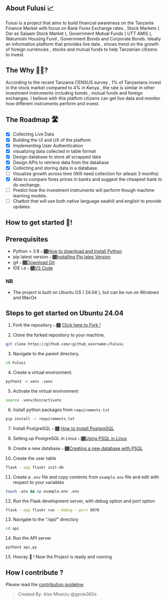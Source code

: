 ## About Fulusi 📈

Fulusi is a project that aims to build financial awareness on the Tanzania Finance Market with focus on Bank Forex Exchange rates , Stock Markets ( Dar es Salaam Stock Market ), Government Mutual Funds ( UTT AMIS ), Watumishi Housing Fund , Government Bonds and Corporate Bonds. Ideally an information platform that provides live data , shows trend on the growth of foreign currencies , stocks and mutual funds to help Tanzanian citizens to invest.

## The Why 🤔💭?

According to the recent Tanzania CENSUS survey , 1% of Tanzanians invest in the stock market compared to 4% in Kenya , the rate is similar in other investment instruments including bonds , mutual funds and foreign exchanges. I believe with this platfom citizens can get live data and monitor how different instruments perform and invest. 

## The Roadmap 🛣️
- [x] Collecting Live Data
- [x] Building the UI and UX of the platform
- [x] Implementing User Authentication
- [x] visualizing data collected in table format
- [x] Design database to store all scrapped data
- [x] Design APIs to retrieve data from the database
- [x] Collecting and storing data in a database.
- [ ] Visualize growth across time (Will need collection for atleast 3 months) 
- [x] Able to compare forex prices in banks and suggest the cheapest bank to do exchange.
- [ ] Predict how the investment instruments will perform though machine learning models.
- [ ] Chatbot that will use both native language swahili and english to provide updates.

## How to get started 🚀!

## Prerequisites
- Python > 3.8 👉🏾[How to download and Install Python](https://www.python.org/downloads/)
- pip latest version 👉🏾[Installing Pip lates Version](https://pip.pypa.io/en/stable/installation/)
- git 👉🏾[Download Git](https://git-scm.com/downloads)
- IDE i.e 👉🏾[VS Code](https://code.visualstudio.com/download#)

### NB
- The project is built on Ubuntu OS ( 24.04 ), but can be run on Windows and MacOs

## Steps to get started on Ubuntu 24.04

1. Fork the repository 👉🏾 [Click here to Fork !](https://github.com/genie360s/Fulusi/fork)

2. Clone the forked repository to your machine.

```bash
git clone https://github.com/<github_username>/Fulusi
```

3. Navigate to the parent directory.

```bash
cd Fulusi
```

4. Create a virtual environment.

```bash
python3 -m venv .venv
```

5. Activate the virtual environment

```bash
source .venv/bin/activate
```

6. Install python packages from ```requirements.txt```

```bash
pip install -r requirements.txt
```

7. Install PostgreSQL 👉🏾 [How to Install PostgreSQL](https://www.postgresql.org/download/linux/ubuntu/)

8. Setting up PostgreSQL in Linux 👉🏾[Using PSQL in Linux](https://www.digitalocean.com/community/tutorials/how-to-install-and-use-postgresql-on-ubuntu-22-04)

9. Create a new database 👉🏾[Creating a new database with PSQL](https://www.digitalocean.com/community/tutorials/how-to-install-and-use-postgresql-on-ubuntu-22-04#step-4-creating-a-new-database)

10. Create the user table

```bash
flask --app flaskr init-db
```

11. Create a ```.env``` file and copy contents from ```example.env``` file and edit with respect to your variables

```bash
touch .env && cp example.env .env
```

12. Run the Flask development server, with debug option and port option

```bash
flask --app flaskr run --debug --port 8070
```

13. Navigate to the "/api/" directory

```bash
cd api
```

14. Run the API server

``` bash
python3 api.py
```

15. Hooray 🚀 ! Now the Project is ready and running

## How I contribute ?

Please read the [contribution guideline](/CONTRIBUTING.md)

> Created By: Alex Mkwizu @genie360s


